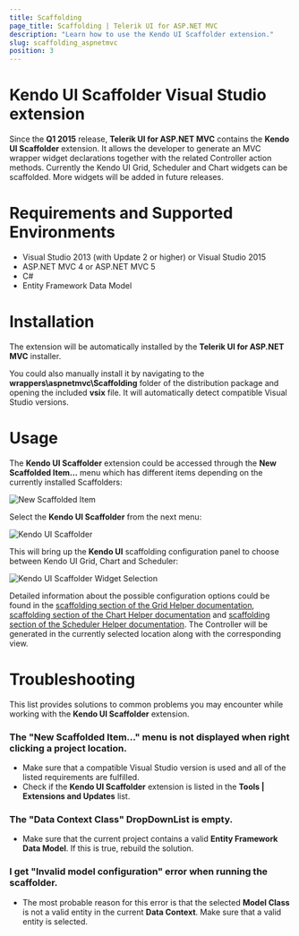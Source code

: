 ```yaml
---
title: Scaffolding
page_title: Scaffolding | Telerik UI for ASP.NET MVC
description: "Learn how to use the Kendo UI Scaffolder extension."
slug: scaffolding_aspnetmvc
position: 3
---
```


# Kendo UI Scaffolder Visual Studio extension

Since the **Q1 2015** release, **Telerik UI for ASP.NET MVC** contains the **Kendo UI Scaffolder** extension. It
allows the developer to generate an MVC wrapper widget declarations together with the related Controller action methods. Currently the Kendo UI Grid, Scheduler and Chart widgets can be scaffolded. More widgets will be added in future releases.

# Requirements and Supported Environments

* Visual Studio 2013 (with Update 2 or higher) or Visual Studio 2015
* ASP.NET MVC 4 or ASP.NET MVC 5
* C#
* Entity Framework Data Model

# Installation

The extension will be automatically installed by the **Telerik UI for ASP.NET MVC** installer.

You could also manually install it by navigating to the **wrappers\aspnetmvc\Scaffolding** folder of the distribution package and opening the included **vsix** file. It will automatically detect compatible Visual Studio versions.

# Usage

The **Kendo UI Scaffolder** extension could be accessed through the **New Scaffolded Item...** menu which has different items depending on the currently installed Scaffolders:

![New Scaffolded Item](/aspnet-mvc/images/scaffolding/new_scaffolded_item.png)

Select the **Kendo UI Scaffolder** from the next menu:

![Kendo UI Scaffolder](/aspnet-mvc/images/scaffolding/kendo_ui_scaffolder.png)

This will bring up the **Kendo UI** scaffolding configuration panel to choose between Kendo UI Grid, Chart and Scheduler:

![Kendo UI Scaffolder Widget Selection](/aspnet-mvc/images/scaffolding/widget_select.png)

Detailed information about the possible configuration options could be found in the [scaffolding section of the Grid Helper documentation](/aspnet-mvc/helpers/grid/scaffolding), [scaffolding section of the Chart Helper documentation](/aspnet-mvc/helpers/chart/scaffolding) and [scaffolding section of the Scheduler Helper documentation](/aspnet-mvc/helpers/scheduler/scaffolding). The Controller will be generated in the currently selected location along with the corresponding view.

# Troubleshooting

This list provides solutions to common problems you may encounter while working with the **Kendo UI Scaffolder** extension.

### The "New Scaffolded Item..." menu is not displayed when right clicking a project location.

* Make sure that a compatible Visual Studio version is used and all of the listed requirements are fulfilled.
* Check if the **Kendo UI Scaffolder** extension is listed in the **Tools | Extensions and Updates** list.

### The "Data Context Class" DropDownList is empty.

* Make sure that the current project contains a valid **Entity Framework Data Model**. If this is true, rebuild the solution.

### I get "Invalid model configuration" error when running the scaffolder.

* The most probable reason for this error is that the selected **Model Class** is not a valid entity in the current **Data Context**. Make sure that a valid entity is selected.
